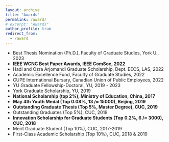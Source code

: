 ```yaml
---
layout: archive
title: "Awards"
permalink: /award/
# excerpt: "Awards"
author_profile: true
redirect_from: 
  - /award
---
```


* Best Thesis Nomination (Ph.D.), Faculty of Graduate Studies, York U., 2023
* **IEEE WCNC Best Paper Awards, IEEE ComSoc, 2022**
* Hadi and Ozra Arjomandi Graduate Scholarship,  Dept. EECS, LAS, 2022
* Academic Excellence Fund, Faculty of Graduate Studies, 2022
* CUPE International Bursary, Canadian Union of Public Employees, 2022
* YU Graduate Fellowship-Doctoral, YU, 2019 - 2023
* York Graduate Scholarship, YU, 2019
* **National Scholarship (top 2%), Ministry of Education, China, 2017**
* **May 4th Youth Medal (Top 0.08%, 13 /$\approx$ 15000), Beijing, 2019**
* **Outstanding Graduate Thesis (Top 5%, Master Degree), CUC, 2019**
* Outstanding Graduates (Top 5%), CUC, 2019
* **Innovation Scholarship for Graduate Students (Top 0.2%, 6 /$\approx$ 3000), CUC, 2018**
* Merit Graduate Student (Top 10%), CUC, 2017-2019
* First-Class Academic Scholarship (Top 10%), CUC, 2018 & 2019

